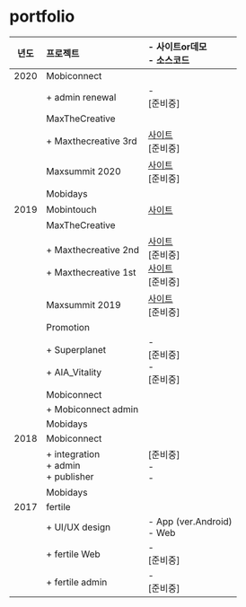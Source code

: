 # portfolio

| 년도  | 프로젝트 | - 사이트or데모 <br>- 소스코드 |
|:-----:|:--------|:--------|
|2020   |Mobiconnect       | |
|       |  + admin renewal | -<br>[준비중] |
|       |MaxTheCreative    | |
|       |  + Maxthecreative 3rd | [사이트](https://maxthecreative.co/) <br>[준비중] |
|       |Maxsummit 2020    | [사이트](https://maxsummit.co/)<br>[준비중] |
|       |Mobidays    | |
|2019   |Mobintouch  | [사이트](https://mobintouch.co.kr/)<br>|
|       |MaxTheCreative    | |
|       |  + Maxthecreative 2nd <br/><br> + Maxthecreative 1st | [사이트](https://maxthecreative.co/2019/2nd)<br>[준비중] <br/> [사이트](https://maxthecreative.co/2019/1st)<br>[준비중] |
|       |Maxsummit 2019    | [사이트](https://maxsummit.co/2019/)<br>[준비중] |
|       |Promotion    | |
|       |+ Superplanet  <br/><br/> + AIA_Vitality  | -<br>[준비중] <br/> -<br>[준비중] |
|       |Mobiconnect    | |
|       |+ Mobiconnect admin    | |
|       |Mobidays    | |
|2018   |Mobiconnect  | |
|       |  + integration <br/> + admin <br/> + publisher | [준비중] <br> - <br> - |
|       |Mobidays    | |
|2017   |fertile  | |
|       |  + UI/UX design  | - App (ver.Android)<br/> - Web |
|       |  + fertile Web  | -<br>[준비중] |
|       |  + fertile admin | -<br>[준비중] |

  

